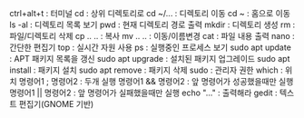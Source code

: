 ctrl+alt+t : 터미널
cd : 상위 디렉토리로
cd ~/... : 디렉토리 이동
cd ~ : 홈으로 이동
ls -al : 디렉토리 목록 보기
pwd : 현재 디렉토리 경로 출력
mkdir : 디렉토리 생성
rm : 파일/디렉토리 삭제
cp .. .. : 복사
mv .. .. : 이동/이름변경
cat : 파일 내용 출력
nano : 간단한 편집기
top : 실시간 자원 사용
ps : 실행중인 프로세스 보기
sudo apt update : APT 패키지 목록을 갱신
sudo apt upgrade : 설치된 패키지 업그레이드
sudo apt install : 패키지 설치
sudo apt remove : 패키지 삭제
sudo : 관리자 권한
which : 위치
명령어1 ; 명령어2 : 두개 실행
명령어1 && 명령어2 : 앞 명령어가 성공했을때만 실행
명령어1 || 명령어2 : 앞 명령어가 실패했을때만 실행
echo "..." : 출력해라
gedit : 텍스트 편집기(GNOME 기반)
